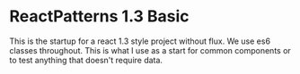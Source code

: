 # ReactPatterns 1.3 Basic

This is the startup for a react 1.3 style project without flux. We use es6 classes throughout. This is what I use as a start for common components or to test anything that doesn't require data.
